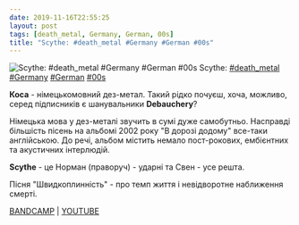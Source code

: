 ```yaml
---
date: 2019-11-16T22:55:25
layout: post
tags: [death_metal, Germany, German, 00s]
title: "Scythe: #death_metal #Germany #German #00s"
---
```

![Scythe: #death_metal #Germany #German #00s](/assets/photos/photo_806@16-11-2019_22-55-25.jpg)
Scythe: [#death_metal](/tags/#death_metal) [#Germany](/tags/#Germany) [#German](/tags/#German) [#00s](/tags/#00s)

**Коса** - німецькомовний дез-метал. Такий рідко почуєш, хоча, можливо, серед підписників є шанувальники **Debauchery**?

Німецька мова у дез-металі звучить в сумі дуже самобутньо. Насправді більшість пісень на альбомі 2002 року &quot;В дорозі додому&quot; все-таки англійською. До речі, альбом містить немало пост-рокових, ембієнтних та акустичних інтерлюдій.

**Scythe** - це Норман (праворуч) - ударні та Свен - усе решта.

Пісня &quot;Швидкоплинність&quot; - про темп життя і невідворотне наближення смерті.

[BANDCAMP](https://scythemetal.bandcamp.com/album/on-my-way-home) | [YOUTUBE](https://www.youtube.com/playlist?list=PLuDvya5JnBIuU7u8StB8ci-bx9QCQujNX)